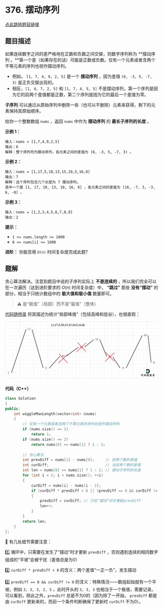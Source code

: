 # 376. 摆动序列

[点此跳转题目链接](https://leetcode.cn/problems/wiggle-subsequence/description/)

## 题目描述

如果连续数字之间的差严格地在正数和负数之间交替，则数字序列称为 **摆动序列 。**第一个差（如果存在的话）可能是正数或负数。仅有一个元素或者含两个不等元素的序列也视作摆动序列。

- 例如， `[1, 7, 4, 9, 2, 5]` 是一个 **摆动序列** ，因为差值 `(6, -3, 5, -7, 3)` 是正负交替出现的。
- 相反，`[1, 4, 7, 2, 5]` 和 `[1, 7, 4, 5, 5]` 不是摆动序列，第一个序列是因为它的前两个差值都是正数，第二个序列是因为它的最后一个差值为零。

**子序列** 可以通过从原始序列中删除一些（也可以不删除）元素来获得，剩下的元素保持其原始顺序。

给你一个整数数组 `nums` ，返回 `nums` 中作为 **摆动序列** 的 **最长子序列的长度** 。

 

**示例 1：**

```
输入：nums = [1,7,4,9,2,5]
输出：6
解释：整个序列均为摆动序列，各元素之间的差值为 (6, -3, 5, -7, 3) 。
```

**示例 2：**

```
输入：nums = [1,17,5,10,13,15,10,5,16,8]
输出：7
解释：这个序列包含几个长度为 7 摆动序列。
其中一个是 [1, 17, 10, 13, 10, 16, 8] ，各元素之间的差值为 (16, -7, 3, -3, 6, -8) 。
```

**示例 3：**

```
输入：nums = [1,2,3,4,5,6,7,8,9]
输出：2
```

 

**提示：**

- `1 <= nums.length <= 1000`
- `0 <= nums[i] <= 1000`

 

**进阶：** 你能否用 `O(n)` 时间复杂度完成此题?



## 题解

贪心算法解决。注意到题目中说的子序列实际上 **不是连续的** ，所以我们完全可以在一次遍历（达到进阶要求的 $O(n)$ 时间复杂度）中， **“跳过”** 那些 **没有“摆动”** 的部分，相当于只统计数组中的 **极大值和极小值** 数量即可。

> :warning: 是“极值”（局部）而不是“最值”（整体）

[代码随想录](https://programmercarl.com/0376.摆动序列.html#算法公开课) 将其描述为统计“局部峰值”（包括高峰和低谷），也很直观：

![img](./20201124174327597.png)

**代码（C++）**

```cpp
class Solution
{
public:
    int wiggleMaxLength(vector<int> &nums)
    {
        // 仅有一个元素或者含两个不等元素的序列也视作摆动序列
        if (nums.size() == 1)
            return 1;
        if (nums.size() == 2)
            return nums[0] == nums[1] ? 1 : 2;

        // 贪心算法
        int prevDiff = nums[1] - nums[0];     // 前两个数的差值
        int curDiff;                          // 当前两个数的差值
        int len = nums[0] == nums[1] ? 1 : 2; // 摆动子序列的长度
        for (int i = 2; i < nums.size(); ++i)
        {
            curDiff = nums[i] - nums[i - 1];
            if (curDiff * prevDiff < 0 || (prevDiff == 0 && curDiff != 0))
            {
                prevDiff = curDiff; // 只在“摆动”时才更新prevDiff
                len++;
            }
        }
        return len;
    }
};
```

:round_pushpin: 有几处细节需要注意：

:one: 循环中，只需要在发生了“摆动”时才更新 `prevDiff` ，否则遇到连续的相同数字组成的“平坡”会被干扰（差值总是为0）

:two: `curDiff * prevDiff < 0` 的含义：两个差值“一正一负”，发生摆动

:three: `prevDiff == 0 && curDiff != 0` 的含义：特殊情况——数组起始就有一个平坡，例如 `3, 3, 3, 2, 5` ，此时开头的 `3, 3, 3` 也相当于一个极值，需要记录。可以看到，除此之外，`prevDiff` 总是不为0的（因为除了一开始， `prevDiff` 都是由 `curDiff` 更新来的，而前一个条件判断确保了更新时 `curDiff` 不为0）。

